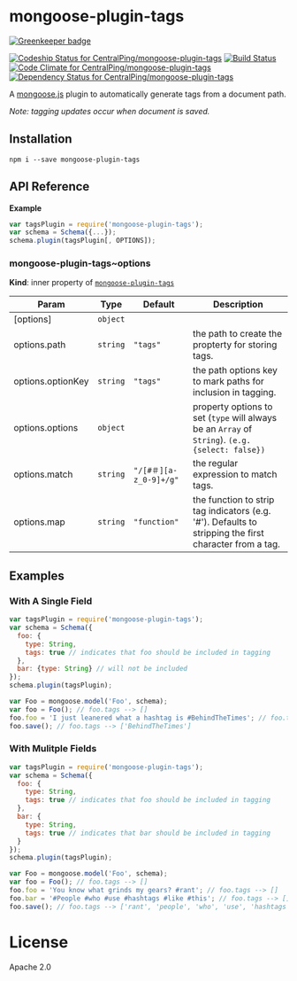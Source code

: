 mongoose-plugin-tags
====================

[![Greenkeeper badge](https://badges.greenkeeper.io/CentralPing/mongoose-plugin-tags.svg)](https://greenkeeper.io/)

[![Codeship Status for CentralPing/mongoose-plugin-tags](https://codeship.com/projects/39caf290-4b42-0132-6abf-22e4e23acdc5/status)](https://codeship.com/projects/46704)
[![Build Status](https://travis-ci.org/CentralPing/mongoose-plugin-tags.svg?branch=master)](https://travis-ci.org/CentralPing/mongoose-plugin-tags)
[![Code Climate for CentralPing/mongoose-plugin-tags](https://codeclimate.com/github/CentralPing/mongoose-plugin-tags/badges/gpa.svg)](https://codeclimate.com/github/CentralPing/mongoose-plugin-tags)
[![Dependency Status for CentralPing/mongoose-plugin-tags](https://david-dm.org/CentralPing/mongoose-plugin-tags.svg)](https://david-dm.org/CentralPing/mongoose-plugin-tags)

A [mongoose.js](https://github.com/Automattic/mongoose/) plugin to automatically generate tags from a document path.

*Note: tagging updates occur when document is saved.*

## Installation

`npm i --save mongoose-plugin-tags`

## API Reference
**Example**  
```js
var tagsPlugin = require('mongoose-plugin-tags');
var schema = Schema({...});
schema.plugin(tagsPlugin[, OPTIONS]);
```
<a name="module_mongoose-plugin-tags..options"></a>

### mongoose-plugin-tags~options
**Kind**: inner property of <code>[mongoose-plugin-tags](#module_mongoose-plugin-tags)</code>  

| Param | Type | Default | Description |
| --- | --- | --- | --- |
| [options] | <code>object</code> |  |  |
| options.path | <code>string</code> | <code>&quot;tags&quot;</code> | the path to create the propterty for storing tags. |
| options.optionKey | <code>string</code> | <code>&quot;tags&quot;</code> | the path options key to mark paths for inclusion in tagging. |
| options.options | <code>object</code> |  | property options to set (`type` will always be an `Array` of `String`). `(e.g. {select: false})` |
| options.match | <code>string</code> | <code>&quot;/[#＃][a-z_0-9]+/g&quot;</code> | the regular expression to match tags. |
| options.map | <code>string</code> | <code>&quot;function&quot;</code> | the function to strip tag indicators (e.g. '#'). Defaults to stripping the first character from a tag. |


## Examples

### With A Single Field
```js
var tagsPlugin = require('mongoose-plugin-tags');
var schema = Schema({
  foo: {
    type: String,
    tags: true // indicates that foo should be included in tagging
  },
  bar: {type: String} // will not be included
});
schema.plugin(tagsPlugin);

var Foo = mongoose.model('Foo', schema);
var foo = Foo(); // foo.tags --> []
foo.foo = 'I just leanered what a hashtag is #BehindTheTimes'; // foo.tags --> []
foo.save(); // foo.tags --> ['BehindTheTimes']
```

### With Mulitple Fields
```js
var tagsPlugin = require('mongoose-plugin-tags');
var schema = Schema({
  foo: {
    type: String,
    tags: true // indicates that foo should be included in tagging
  },
  bar: {
    type: String,
    tags: true // indicates that bar should be included in tagging
  }
});
schema.plugin(tagsPlugin);

var Foo = mongoose.model('Foo', schema);
var foo = Foo(); // foo.tags --> []
foo.foo = 'You know what grinds my gears? #rant'; // foo.tags --> []
foo.bar = '#People #who #use #hashtags #like #this'; // foo.tags --> []
foo.save(); // foo.tags --> ['rant', 'people', 'who', 'use', 'hashtags', 'like', 'this']
```

# License

Apache 2.0
